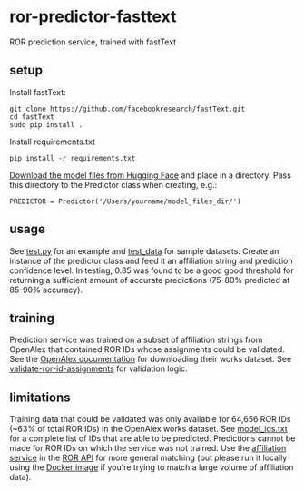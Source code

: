 # ror-predictor-fasttext
ROR prediction service, trained with fastText

## setup
Install fastText:
````
git clone https://github.com/facebookresearch/fastText.git
cd fastText
sudo pip install .
````

Install requirements.txt
````
pip install -r requirements.txt
````
[Download the model files from Hugging Face](https://huggingface.co/poodledude/ror-predictor/tree/main) and place in a directory. Pass this directory to the Predictor class when creating, e.g.:
````
PREDICTOR = Predictor('/Users/yourname/model_files_dir/')
````

## usage
See [test.py](https://github.com/adambuttrick/ror-predictor/blob/main/test.py) for an example and [test_data](https://github.com/adambuttrick/ror-predictor/tree/main/test_data) for sample datasets. Create an instance of the predictor class and feed it an affiliation string and prediction confidence level. In testing, 0.85 was found to be a good good threshold for returning a sufficient amount of accurate predictions (75-80% predicted at 85-90% accuracy).

## training
Prediction service was trained on a subset of affiliation strings from OpenAlex that contained ROR IDs whose assignments could be validated. See the [OpenAlex documentation](https://docs.openalex.org/download-snapshot) for downloading their works dataset. See [validate-ror-id-assignments](https://github.com/adambuttrick/validate-ror-id-assignments) for validation logic.

## limitations
Training data that could be validated was only available for 64,656 ROR IDs (~63% of total ROR IDs) in the OpenAlex works dataset. See [model_ids.txt](https://github.com/adambuttrick/ror-predictor/blob/main/model_ids.txt) for a complete list of IDs that are able to be predicted. Predictions cannot be made for ROR IDs on which the service was not trained. Use the [affiliation service](https://ror.readme.io/docs/rest-api#affiliation-parameter) in the [ROR API](https://ror.readme.io/docs/rest-api) for more general matching (but please run it locally using the [Docker image](https://github.com/ror-community/ror-api) if you're trying to match a large volume of affiliation data).
